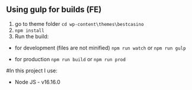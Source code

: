 ## Using gulp for builds (FE)
1. go to theme folder ```cd wp-content\themes\bestcasino```
2. ```npm install```
3. Run the build:
-  for development (files are not minified)
```npm run watch``` or ```npm run gulp```

-  for production
   ```npm run build``` or ```npm run prod```
   
#In this project I use:
-  Node JS - v16.16.0
